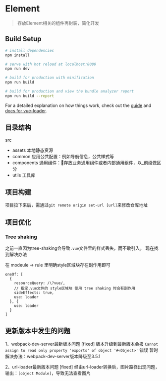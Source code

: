 # Element

> 存放Element相关的组件再封装，简化开发

## Build Setup

``` bash
# install dependencies
npm install

# serve with hot reload at localhost:8080
npm run dev

# build for production with minification
npm run build

# build for production and view the bundle analyzer report
npm run build --report
```

For a detailed explanation on how things work, check out the [guide](http://vuejs-templates.github.io/webpack/) and [docs for vue-loader](http://vuejs.github.io/vue-loader).

## 目录结构
src
- assets      本地静态资源
- common      应用公共配置：例如导航信息，公共样式等
- components  通用组件：存放业务通用组件或者内部通用组件，以_前缀做区分
- utils       工具库

## 项目构建
项目拉下来后，需通过`git remote origin set-url [url]`来修改仓库地址

## 项目优化
### Tree shaking
之前一直因为tree-shaking会导致`.vue`文件里的样式丢失，而不敢引入。
现在找到解决办法

在 modeule -> rule 里明确style区域块存在副作用即可
```
oneOf: [
  {
    resourceQuery: /\?vue/,
    // 指定.vue文件的 style区域块 使用 tree shaking 时会有副作用
    sideEffects: true,
    use: loader
  }, {
    use: loader
  }
]
```

## 更新版本中发生的问题
1、webpack-dev-server最新版本问题 [fixed]
版本升级到最新版本会报 `Cannot assign to read only property 'exports' of object '#<Object>'` 错误
暂时解决办法：webpack-dev-server版本降级至3.5.1

2、url-loader最新版本问题 [fixed]
经由url-loader转换后，图片路径出现问题，输出：`[object Module]`，导致无法查看图片